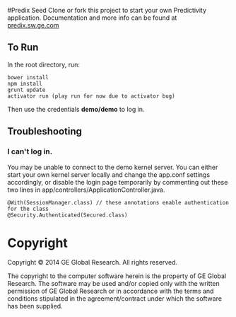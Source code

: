 #Predix Seed
Clone or fork this project to start your own Predictivity application. Documentation and more info can be found at [predix.sw.ge.com](http://predix.sw.ge.com)

## To Run
In the root directory, run:
```
bower install
npm install
grunt update
activator run (play run for now due to activator bug)
```

Then use the credentials **demo/demo** to log in.


## Troubleshooting

### I can't log in.
You may be unable to connect to the demo kernel server. You can either start your own kernel server locally
and change the app.conf settings accordingly, or disable the login page temporarily by commenting out these two
lines in app/controllers/ApplicationController.java.
```
@With(SessionManager.class) // these annotations enable authentication for the class
@Security.Authenticated(Secured.class)
```

# Copyright
Copyright &copy; 2014 GE Global Research. All rights reserved.

The copyright to the computer software herein is the property of
GE Global Research. The software may be used and/or copied only
with the written permission of GE Global Research or in accordance
with the terms and conditions stipulated in the agreement/contract
under which the software has been supplied.

